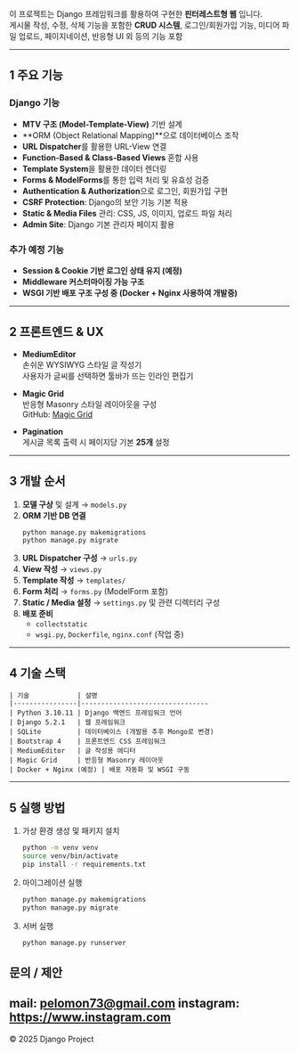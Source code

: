 이 프로젝트는 Django 프레임워크를 활용하여 구현한 **핀터레스트형 웹** 입니다.  
게시물 작성, 수정, 삭제 기능을 포함한 **CRUD 시스템**, 로그인/회원가입 기능, 미디어 파일 업로드, 페이지네이션, 반응형 UI 외 등의 기능 포함

---

## 1 주요 기능

### Django 기능
- **MTV 구조 (Model-Template-View)** 기반 설계
- **ORM (Object Relational Mapping)**으로 데이터베이스 조작
- **URL Dispatcher**를 활용한 URL-View 연결
- **Function-Based & Class-Based Views** 혼합 사용
- **Template System**을 활용한 데이터 렌더링
- **Forms & ModelForms**를 통한 입력 처리 및 유효성 검증
- **Authentication & Authorization**으로 로그인, 회원가입 구현
- **CSRF Protection**: Django의 보안 기능 기본 적용
- **Static & Media Files** 관리: CSS, JS, 이미지, 업로드 파일 처리
- **Admin Site**: Django 기본 관리자 페이지 활용

### 추가 예정 기능
- **Session & Cookie 기반 로그인 상태 유지 (예정)**
- **Middleware 커스터마이징 가능 구조**
- **WSGI 기반 배포 구조 구성 중 (Docker + Nginx 사용하여 개발중)**

---

## 2 프론트엔드 & UX

- **MediumEditor**  
  손쉬운 WYSIWYG 스타일 글 작성기  
  사용자가 글씨를 선택하면 툴바가 뜨는 인라인 편집기

- **Magic Grid**  
  반응형 Masonry 스타일 레이아웃을 구성  
  GitHub: [Magic Grid](https://github.com/e-oj/Magic-Grid)

- **Pagination**  
  게시글 목록 출력 시 페이지당 기본 **25개** 설정

---

## 3 개발 순서

1. **모델 구상** 및 설계 → `models.py`
2. **ORM 기반 DB 연결**  
   ```
   python manage.py makemigrations
   python manage.py migrate
   ```
3. **URL Dispatcher 구성** → `urls.py`
4. **View 작성** → `views.py`
5. **Template 작성** → `templates/`
6. **Form 처리** → `forms.py` (ModelForm 포함)
7. **Static / Media 설정** → `settings.py` 및 관련 디렉터리 구성
8. **배포 준비**  
   - `collectstatic`
   - `wsgi.py`, `Dockerfile`, `nginx.conf` (작업 중)

---

## 4 기술 스택
```
| 기술            | 설명
|----------------|--------------------------------
| Python 3.10.11 | Django 백엔드 프레임워크 언어
| Django 5.2.1   | 웹 프레임워크
| SQLite         | 데이터베이스 (개발용 추후 Mongo로 변경)
| Bootstrap 4    | 프론트엔드 CSS 프레임워크
| MediumEditor   | 글 작성용 에디터
| Magic Grid     | 반응형 Masonry 레이아웃
| Docker + Nginx (예정) | 배포 자동화 및 WSGI 구동
```
---

## 5 실행 방법

1. 가상 환경 생성 및 패키지 설치
   ```bash
   python -m venv venv
   source venv/bin/activate
   pip install -r requirements.txt
   ```

2. 마이그레이션 실행
   ```bash
   python manage.py makemigrations
   python manage.py migrate
   ```

3. 서버 실행
   ```bash
   python manage.py runserver
   ```
   
## 문의 / 제안
mail: <pelomon73@gmail.com>
instagram: <https://www.instagram.com>
---

© 2025 Django Project

